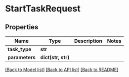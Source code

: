 # StartTaskRequest

## Properties

Name | Type | Description | Notes
------------ | ------------- | ------------- | -------------
**task_type** | **str** |  | 
**parameters** | **dict(str, str)** |  | 

[[Back to Model list]](../#documentation-for-models) [[Back to API list]](../#documentation-for-api-endpoints) [[Back to README]](../)


